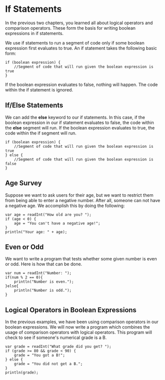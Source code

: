 # If Statements

In the previous two chapters, you learned all about logical operators and comparison operators. These form the basis for writing boolean expressions in if statements.

We use if statements to run a segment of code only if some boolean expression first evaluates to true. An if statement takes the following basic form:

```
if (boolean expression) {
    //Segment of code that will run given the boolean expression is true
}
```

If the boolean expression evaluates to false, nothing will happen. The code within the if statement is ignored. 

## If/Else Statements

We can add the **else** keyword to our if statements.
In this case, if the boolean expression in our if statement evaluates to false, the code within the **else** segment will run. If the boolean expression evaluates to true, the code within the if segment will run.

```
if (boolean expression) {
    //Segment of code that will run given the boolean expression is true
} else {
    //Segment of code that will run given the boolean expression is false
}
```

## Age Survey

Suppose we want to ask users for their age, but we want to restrict them from being able to enter a negative number. After all, someone can not have a negative age. We accomplish this by doing the following:

```
var age = readInt("How old are you? ");
if (age < 0) {
    age = "You can't have a negative age!";
}
println("Your age: " + age);
```

## Even or Odd

We want to write a program that tests whether some given number is even or odd. Here is how that can be done.

```
var num = readInt("Number: ");
if(num % 2 == 0){
	println("Number is even.");
}else{
	println("Number is odd.");
}
```

## Logical Operators in Boolean Expressions

In the previous examples, we have been using comparison operators in our boolean expressions. We will now write a program which combines the usage of comparison operators with logical operators. This program will check to see if someone's numerical grade is a B.

```
var grade = readInt("What grade did you get? ");
if (grade >= 80 && grade < 90) {
    grade = "You got a B!";
} else {
    grade = "You did not get a B.";
}
println(grade);
```
